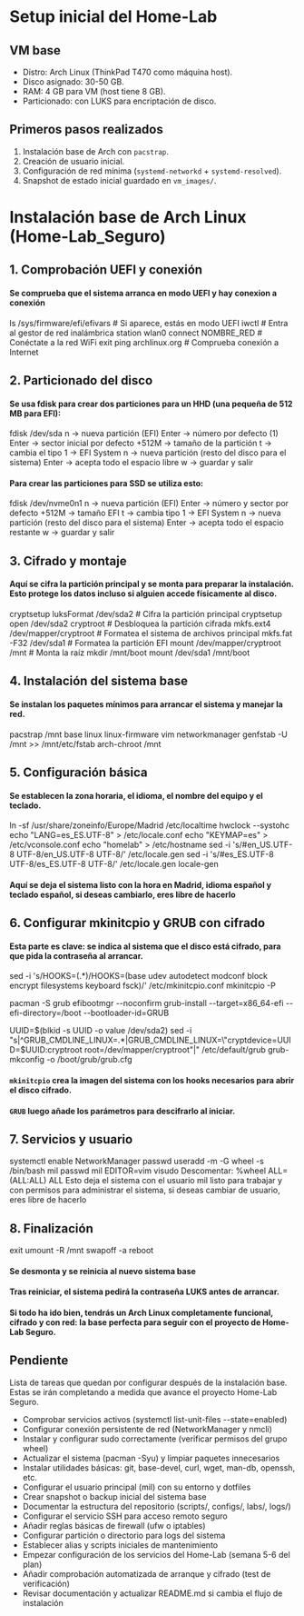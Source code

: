 # Setup inicial del Home-Lab

## VM base
- Distro: Arch Linux (ThinkPad T470 como máquina host).
- Disco asignado: 30-50 GB.
- RAM: 4 GB para VM (host tiene 8 GB).
- Particionado: con LUKS para encriptación de disco.

## Primeros pasos realizados
1. Instalación base de Arch con `pacstrap`.
2. Creación de usuario inicial.
3. Configuración de red mínima (`systemd-networkd` + `systemd-resolved`).
4. Snapshot de estado inicial guardado en `vm_images/`.


# Instalación base de Arch Linux (Home-Lab_Seguro)

## 1. Comprobación UEFI y conexión
#### Se comprueba que el sistema arranca en modo UEFI y hay conexion a conexión
ls /sys/firmware/efi/efivars      # Si aparece, estás en modo UEFI
iwctl                             # Entra al gestor de red inalámbrica
station wlan0 connect NOMBRE_RED  # Conéctate a la red WiFi
exit
ping archlinux.org                # Comprueba conexión a Internet


## 2. Particionado del disco
#### Se usa fdisk para crear dos particiones para un HHD (una pequeña de 512 MB para EFI):
fdisk /dev/sda
n → nueva partición (EFI)
Enter → número por defecto (1)
Enter → sector inicial por defecto
+512M → tamaño de la partición
t → cambia el tipo
1 → EFI System
n → nueva partición (resto del disco para el sistema)
Enter → acepta todo el espacio libre
w → guardar y salir

#### Para crear las particiones para SSD se utiliza esto:
fdisk /dev/nvme0n1
n → nueva partición (EFI)
Enter → número y sector por defecto
+512M → tamaño EFI
t → cambia tipo
1 → EFI System
n → nueva partición (resto del disco para el sistema)
Enter → acepta todo el espacio restante
w → guardar y salir


## 3. Cifrado y montaje
#### Aquí se cifra la partición principal y se monta para preparar la instalación. Esto protege los datos incluso si alguien accede físicamente al disco.
cryptsetup luksFormat /dev/sda2         # Cifra la partición principal
cryptsetup open /dev/sda2 cryptroot     # Desbloquea la partición cifrada
mkfs.ext4 /dev/mapper/cryptroot         # Formatea el sistema de archivos principal
mkfs.fat -F32 /dev/sda1                 # Formatea la partición EFI
mount /dev/mapper/cryptroot /mnt        # Monta la raíz
mkdir /mnt/boot
mount /dev/sda1 /mnt/boot


## 4. Instalación del sistema base
#### Se instalan los paquetes mínimos para arrancar el sistema y manejar la red.
pacstrap /mnt base linux linux-firmware vim networkmanager
genfstab -U /mnt >> /mnt/etc/fstab
arch-chroot /mnt


## 5. Configuración básica
#### Se establecen la zona horaria, el idioma, el nombre del equipo y el teclado.
ln -sf /usr/share/zoneinfo/Europe/Madrid /etc/localtime
hwclock --systohc
echo "LANG=es_ES.UTF-8" > /etc/locale.conf
echo "KEYMAP=es" > /etc/vconsole.conf
echo "homelab" > /etc/hostname
sed -i 's/#en_US.UTF-8 UTF-8/en_US.UTF-8 UTF-8/' /etc/locale.gen
sed -i 's/#es_ES.UTF-8 UTF-8/es_ES.UTF-8 UTF-8/' /etc/locale.gen
locale-gen
#### Aquí se deja el sistema listo con la hora en Madrid, idioma español y teclado español, si deseas cambiarlo, eres libre de hacerlo


## 6. Configurar mkinitcpio y GRUB con cifrado
#### Esta parte es clave: se indica al sistema que el disco está cifrado, para que pida la contraseña al arrancar.
sed -i 's/HOOKS=(.*)/HOOKS=(base udev autodetect modconf block encrypt filesystems keyboard fsck)/' /etc/mkinitcpio.conf
mkinitcpio -P

pacman -S grub efibootmgr --noconfirm
grub-install --target=x86_64-efi --efi-directory=/boot --bootloader-id=GRUB

UUID=$(blkid -s UUID -o value /dev/sda2)
sed -i "s|^GRUB_CMDLINE_LINUX=.*|GRUB_CMDLINE_LINUX=\"cryptdevice=UUID=$UUID:cryptroot root=/dev/mapper/cryptroot\"|" /etc/default/grub
grub-mkconfig -o /boot/grub/grub.cfg

#### `mkinitcpio` crea la imagen del sistema con los hooks necesarios para abrir el disco cifrado.
#### `GRUB` luego añade los parámetros para descifrarlo al iniciar.


## 7. Servicios y usuario
systemctl enable NetworkManager
passwd
useradd -m -G wheel -s /bin/bash mil
passwd mil
EDITOR=vim visudo
Descomentar: %wheel ALL=(ALL:ALL) ALL
Esto deja el sistema con el usuario mil listo para trabajar y con permisos para administrar el sistema, si deseas cambiar de usuario, eres libre de hacerlo


## 8. Finalización
exit
umount -R /mnt
swapoff -a
reboot
#### Se desmonta y se reinicia al nuevo sistema base

#### Tras reiniciar, el sistema pedirá la contraseña LUKS antes de arrancar. 
#### Si todo ha ido bien, tendrás un Arch Linux completamente funcional, cifrado y con red: la base perfecta para seguir con el proyecto de Home-Lab Seguro.



## Pendiente
Lista de tareas que quedan por configurar después de la instalación base.
Estas se irán completando a medida que avance el proyecto Home-Lab Seguro.

- Comprobar servicios activos (systemctl list-unit-files --state=enabled)
- Configurar conexión persistente de red (NetworkManager y nmcli)
- Instalar y configurar sudo correctamente (verificar permisos del grupo wheel)
- Actualizar el sistema (pacman -Syu) y limpiar paquetes innecesarios
- Instalar utilidades básicas: git, base-devel, curl, wget, man-db, openssh, etc.
- Configurar el usuario principal (mil) con su entorno y dotfiles
- Crear snapshot o backup inicial del sistema base
- Documentar la estructura del repositorio (scripts/, configs/, labs/, logs/)
- Configurar el servicio SSH para acceso remoto seguro
- Añadir reglas básicas de firewall (ufw o iptables)
- Configurar partición o directorio para logs del sistema
- Establecer alias y scripts iniciales de mantenimiento
- Empezar configuración de los servicios del Home-Lab (semana 5-6 del plan)
- Añadir comprobación automatizada de arranque y cifrado (test de verificación)
- Revisar documentación y actualizar README.md si cambia el flujo de instalación
